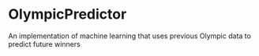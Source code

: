 # OlympicPredictor
An implementation of machine learning that uses previous Olympic data to predict future winners

